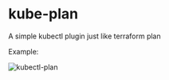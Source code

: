 # kube-plan
A simple kubectl plugin just like terraform plan

Example:

![kubectl-plan](https://user-images.githubusercontent.com/50806654/192475437-11ce4fea-270d-4fcb-8dbf-cf18d8d4baea.png)
